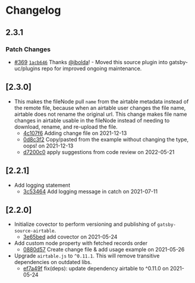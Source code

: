 # Changelog

## 2.3.1

### Patch Changes

- [#369](https://github.com/gatsby-uc/plugins/pull/369) [`1acb646`](https://github.com/gatsby-uc/plugins/commit/1acb6466e2a3423acc6323126243964a9162e64d) Thanks [@jbolda](https://github.com/jbolda)! - Moved this source plugin into gatsby-uc/plugins repo for improved ongoing maintenance.

## \[2.3.0]

- This makes the fileNode pull `name` from the airtable metadata instead of the
  remote file, because when an airtable user changes the file name, airtable does
  not rename the original url. This change makes file name changes in airtable
  usable in the fileNode instead of needing to download, rename, and re-upload the
  file.
  - [4c107f6](https://github.com/jbolda/gatsby-source-airtable/commit/4c107f63af56b7e1a3f6d54d22b840c98a638c3d) Adding change file on 2021-12-13
  - [0d8c3f2](https://github.com/jbolda/gatsby-source-airtable/commit/0d8c3f2c52cb98064ccfc2852afb5d9135160c3a) Copy/pasted from the example without changing the type, oops! on 2021-12-13
  - [d7200c0](https://github.com/jbolda/gatsby-source-airtable/commit/d7200c0be3c5b5896fa9d479836b8d5d33ee6b03) apply suggestions from code review on 2022-05-21

## \[2.2.1]

- Add logging statement
  - [3c53464](https://github.com/jbolda/gatsby-source-airtable/commit/3c53464f075d8931da91d6762d0b6949d703f897) Add logging message in catch on 2021-07-11

## \[2.2.0]

- Initialize covector to perform versioning and publishing of `gatsby-source-airtable`.
  - [3e65bed](https://github.com/jbolda/gatsby-source-airtable/commit/3e65bed25d7226d69efd908de4f6f549e2ebb209) add covector on 2021-05-24
- Add custom node property with fetched records order
  - [0880d57](https://github.com/jbolda/gatsby-source-airtable/commit/0880d573a7280984abe276a0db8999391ddca6bb) Create change file & add usage example on 2021-05-26
- Upgrade `airtable.js` to `^0.11.1`. This will remove transitive dependencies on outdated libs.
  - [ef7a49f](https://github.com/jbolda/gatsby-source-airtable/commit/ef7a49f9a2b47b5968436aacca9bfdd3309ccf8e) fix(deps): update dependency airtable to ^0.11.0 on 2021-05-24
